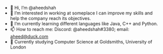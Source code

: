 - 👋 Hi, I’m @aheedshah
- 👀 I’m interested in working at someplace I can improve my skills and help the company reach its objectives.
- 🌱 I’m currently learning different languages like Java, C++ and Python.
- 📫 How to reach me: Discord: @aheedshah#3380; email: aheed@duck.com
- 📖 Currently studying Computer Science at Goldsmiths, University of London

<!---
aheedshah/aheedshah is a ✨ special ✨ repository because its `README.md` (this file) appears on your GitHub profile.
You can click the Preview link to take a look at your changes.
--->
